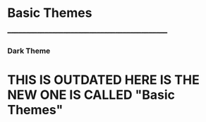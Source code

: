# Basic Themes
━━━━━━━━━━━━━━━━━━━━━━━━━━━━━━━━━━━━━━━━━━━

### Dark Theme

# THIS IS OUTDATED HERE IS THE NEW ONE IS CALLED "Basic Themes"